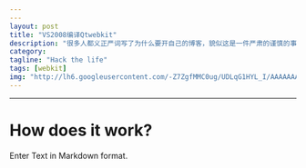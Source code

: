 ```yaml
---
---
layout: post
title: "VS2008编译Qtwebkit"
description: "很多人都义正严词写了为什么要开自己的博客，貌似这是一件严肃的谨慎的事情，但我想说点不太一样的东西。"
category:
tagline: "Hack the life"
tags: [webkit]
img: "http://lh6.googleusercontent.com/-Z7ZgfMMC0ug/UDLqG1HYL_I/AAAAAAAAAVk/0BlqB3-i35Q/s215/webkit.png"
---
```


---

# How does it work?

Enter Text in Markdown format.